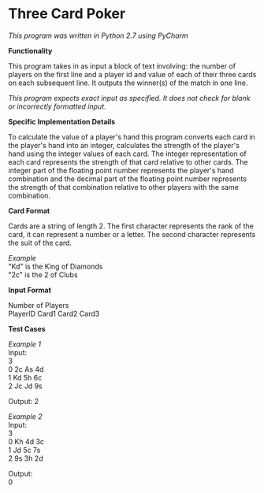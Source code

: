 # Three Card Poker #

*This program was written in Python 2.7 using PyCharm*

**Functionality**

This program takes in as input a block of text involving: the number of players on the first line and a player id and value of each of their three cards on each subsequent line. It outputs the winner(s) of the match in one line.

*This program expects exact input as specified. It does not check for blank or incorrectly formatted input.*

**Specific Implementation Details**

To calculate the value of a player's hand this program converts each card in the player's hand into an integer, calculates the strength of the player's hand using the integer values of each card. The integer representation of each card represents the strength of that card relative to other cards. The integer part of the floating point number represents the player's hand combination and the decimal part of the floating point number represents the strength of that combination relative to other players with the same combination.

**Card Format**

Cards are a string of length 2. The first character represents the rank of the card, it can represent a number or a letter. The second character represents the suit of the card.

*Example* <br/>
"Kd" is the King of Diamonds <br/>
"2c" is the 2 of Clubs

**Input Format**

Number of Players <br/>
PlayerID Card1 Card2 Card3

**Test Cases**

*Example 1* <br/>
Input: <br/>
3 <br />
0 2c As 4d <br/>
1 Kd 5h 6c <br/>
2 Jc Jd 9s <br/>

Output: 2

*Example 2* <br/>
Input: <br/>
3 <br/>
0 Kh 4d 3c <br/>
1 Jd 5c 7s <br/>
2 9s 3h 2d <br/>

Output: <br/>
0
